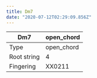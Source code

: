 ```yaml
---
title: Dm7
date: "2020-07-12T02:29:09.856Z"
---
```


|Dm7|open_chord|
|---|---|
|Type|open_chord|
|Root string|4|
|Fingering|XX0211|

